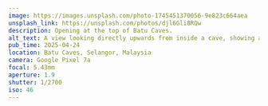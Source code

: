 ```yaml
---
image: https://images.unsplash.com/photo-1745451370056-9e823c664aea
unsplash_link: https://unsplash.com/photos/djl6Gli8RQw
description: Opening at the top of Batu Caves.
alt_text: A view looking directly upwards from inside a cave, showing a bright opening filled with the sky and dense green foliage covering the rocky edges.
pub_time: 2025-04-24
location: Batu Caves, Selangor, Malaysia
camera: Google Pixel 7a
focal: 5.43mm
aperture: 1.9
shutter: 1/2700
iso: 46
---
```

